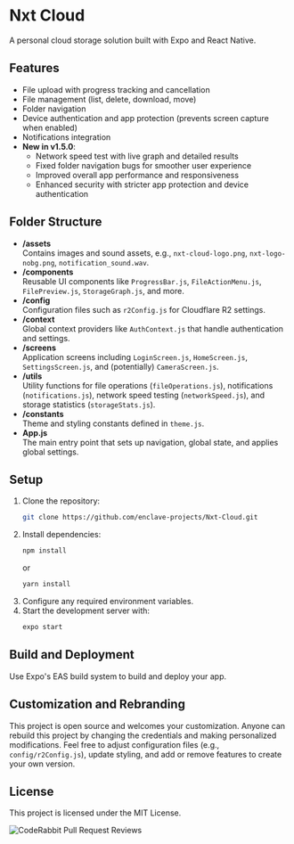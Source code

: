 # Nxt Cloud

A personal cloud storage solution built with Expo and React Native.

## Features
- File upload with progress tracking and cancellation
- File management (list, delete, download, move)
- Folder navigation
- Device authentication and app protection (prevents screen capture when enabled)
- Notifications integration
- **New in v1.5.0**:
  - Network speed test with live graph and detailed results
  - Fixed folder navigation bugs for smoother user experience
  - Improved overall app performance and responsiveness
  - Enhanced security with stricter app protection and device authentication

## Folder Structure
- **/assets**  
  Contains images and sound assets, e.g., `nxt-cloud-logo.png`, `nxt-logo-nobg.png`, `notification_sound.wav`.
- **/components**  
  Reusable UI components like `ProgressBar.js`, `FileActionMenu.js`, `FilePreview.js`, `StorageGraph.js`, and more.
- **/config**  
  Configuration files such as `r2Config.js` for Cloudflare R2 settings.
- **/context**  
  Global context providers like `AuthContext.js` that handle authentication and settings.
- **/screens**  
  Application screens including `LoginScreen.js`, `HomeScreen.js`, `SettingsScreen.js`, and (potentially) `CameraScreen.js`.
- **/utils**  
  Utility functions for file operations (`fileOperations.js`), notifications (`notifications.js`), network speed testing (`networkSpeed.js`), and storage statistics (`storageStats.js`).
- **/constants**  
  Theme and styling constants defined in `theme.js`.
- **App.js**  
  The main entry point that sets up navigation, global state, and applies global settings.

## Setup
1. Clone the repository:
   ```bash
   git clone https://github.com/enclave-projects/Nxt-Cloud.git
   ```
2. Install dependencies:
   ```bash
   npm install
   ```
   or
   ```bash
   yarn install
   ```
3. Configure any required environment variables.
4. Start the development server with:
   ```bash
   expo start
   ```

## Build and Deployment
Use Expo's EAS build system to build and deploy your app.

## Customization and Rebranding
This project is open source and welcomes your customization. Anyone can rebuild this project by changing the credentials and making personalized modifications. Feel free to adjust configuration files (e.g., `config/r2Config.js`), update styling, and add or remove features to create your own version.

## License
This project is licensed under the MIT License.

![CodeRabbit Pull Request Reviews](https://img.shields.io/coderabbit/prs/github/enclave-projects/Nxt-Cloud?utm_source=oss&utm_medium=github&utm_campaign=enclave-projects%2FNxt-Cloud&labelColor=171717&color=FF570A&link=https%3A%2F%2Fcoderabbit.ai&label=CodeRabbit+Reviews)
